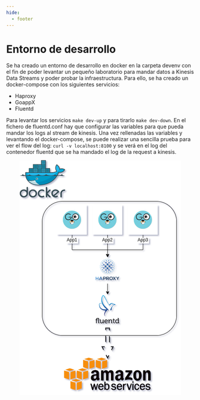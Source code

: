 ```yaml
---
hide:
  - footer
---
```


# Entorno de desarrollo

Se ha creado un entorno de desarrollo en docker en la carpeta devenv con el fin de poder levantar un pequeño laboratorio para mandar datos a Kinesis Data Streams y poder probar la infraestructura. Para ello, se ha creado un docker-compose con los siguientes servicios:

- Haproxy
- GoappX
- Fluentd

Para levantar los servicios `make dev-up` y para tirarlo `make dev-down`. En el fichero de fluentd.conf hay que configurar las variables para que pueda mandar los logs al stream de kinesis. Una vez rellenadas las variables y levantando el docker-compose, se puede realizar una sencilla prueba para ver el flow del log: `curl -v localhost:8100` y se verá en el log del contenedor fluentd que se ha mandado el log de la request a kinesis.

<p align="center">
  <img src="/images/dev-env.png">
</p>
